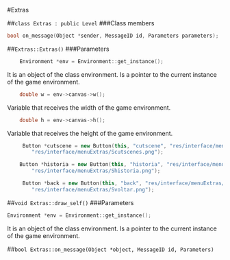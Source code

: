 #Extras

##```class Extras : public Level```
###Class members
```c++
bool on_message(Object *sender, MessageID id, Parameters parameters);
```
##```Extras::Extras()```
###Parameters
```c++
	Environment *env = Environment::get_instance();
```
It is an object of the class environment. Is a pointer to the current instance of the game environment.

```c++
	double w = env->canvas->w();
```
Variable that receives the width of the game environment.

```c++
	double h = env->canvas->h();
```
Variable that receives the height of the game environment.

```c++
	 Button *cutscene = new Button(this, "cutscene", "res/interface/menuExtras/cutscenes.png",
        "res/interface/menuExtras/Scutscenes.png");	
```

```c++
	Button *historia = new Button(this, "historia", "res/interface/menuExtras/historia.png",
        "res/interface/menuExtras/Shistoria.png");
```

```c++
	 Button *back = new Button(this, "back", "res/interface/menuExtras/voltar.png",
        "res/interface/menuExtras/Svoltar.png");
```

##```void Extras::draw_self()```
###Parameters
```c++
Environment *env = Environment::get_instance();
```
It is an object of the class environment. Is a pointer to the current instance of the game environment.

##```bool Extras::on_message(Object *object, MessageID id, Parameters)```

